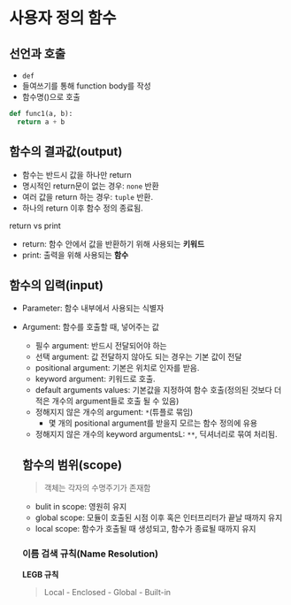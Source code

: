 # 사용자 정의 함수
## 선언과 호출
- `def`
- 들여쓰기를 통해 function body를 작성
- 함수명()으로 호출
```python
def func1(a, b):
  return a + b
```
## 함수의 결과값(output)
- 함수는 반드시 값을 하나만 return
- 명시적인 return문이 없는 경우: `none` 반환
- 여러 값을 return 하는 경우: `tuple` 반환.
- 하나의 return 이후 함수 정의 종료됨.

return vs print
- return: 함수 안에서 값을 반환하기 위해 사용되는 **키워드**
- print: 출력을 위해 사용되는 **함수**

## 함수의 입력(input)
- Parameter: 함수 내부에서 사용되는 식별자
- Argument: 함수를 호출할 때, 넣어주는 값
  - 필수 argument: 반드시 전달되어야 하는
  - 선택 argument: 값 전달하지 않아도 되는 경우는 기본 값이 전달
  - positional argument: 기본은 위치로 인자를 받음.
  - keyword argument: 키워드로 호출. 
  - default arguments values: 기본값을 지정하여 함수 호출(정의된 것보다 더 적은 개수의 argument들로 호출 될 수 있음)
  - 정해지지 않은 개수의 argument: `*`(튜플로 묶임)
    - 몇 개의 positional argument를 받을지 모르는 함수 정의에 유용
  - 정해지지 않은 개수의 keyword argumentsL: `**`, 딕셔너리로 묶여 처리됨.

  ## 함수의 범위(scope)
  > 객체는 각자의 수명주기가 존재함
  - bulit in scope: 영원히 유지
  - global scope: 모듈이 호출된 시점 이후 혹은 인터프리터가 끝날 때까지 유지
  - local scope: 함수가 호출될 때 생성되고, 함수가 종료될 때까지 유지
  ### 이름 검색 규칙(Name Resolution)
  **LEGB 규칙**
  > Local - Enclosed - Global - Built-in

  